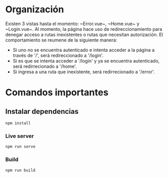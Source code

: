 # Organización

Existen 3 vistas hasta el momento: ~Error.vue~, ~Home.vue~ y ~Login.vue~. Al momento, la página hace uso de redireccionamiento para denegar acceso a rutas inexistentes o rutas que necesitan autorización. El comportamiento se reumene de la siguiente manera: 

* Si uno no se encuentra autenticado e intenta acceder a la página a través de '/', será redireccionado a '/login'. 
* Si es que se intenta acceder a '/login' y ya se encuentra autenticado, será redirrecionado a '/home'.
* Si ingresa a una ruta que inexistente, será redirrecionado a '/error'.
  

# Comandos importantes

## Instalar dependencias
```
npm install
```

### Live server
```
npm run serve
```

### Build
```
npm run build
```